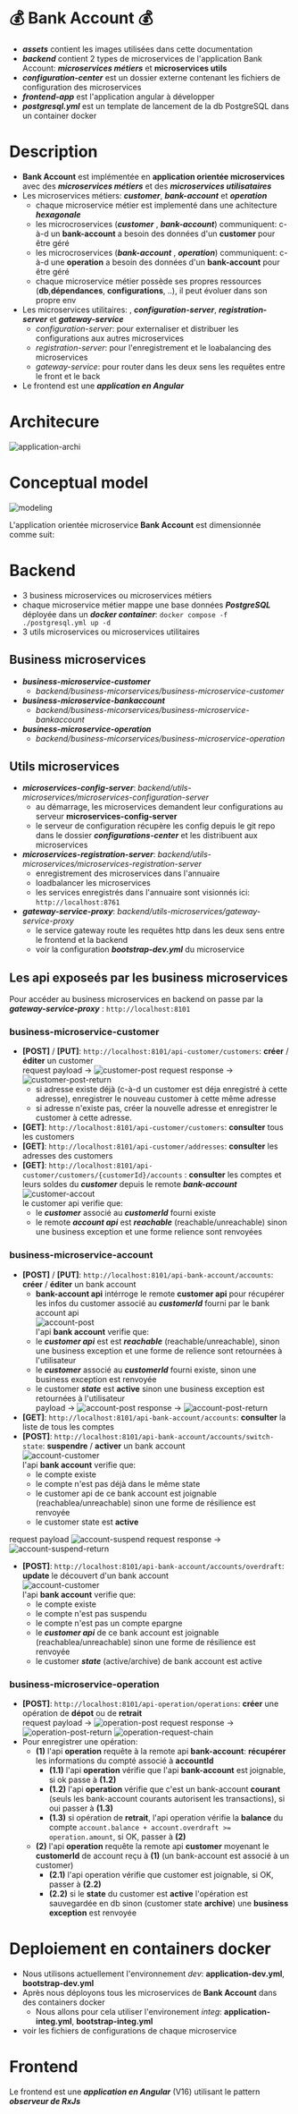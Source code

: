 # 💰 **Bank Account** 💰
- ***assets*** contient les images utilisées dans cette documentation
- ***backend*** contient 2 types de microservices de l'application Bank Account: ***microservices métiers*** et **microservices utils**
- ***configuration-center*** est un dossier externe contenant les fichiers de configuration des microservices
- ***frontend-app*** est l'application angular à développer
- ***postgresql.yml*** est un template de lancement de la db PostgreSQL dans un container docker

# Description

- **Bank Account** est implémentée en **application orientée microservices** avec des ***microservices métiers*** et des ***microservices utilisataires***
- Les microservices métiers: ***customer***, ***bank-account*** et ***operation***
    - chaque microservice métier est implementé dans une achitecture ***hexagonale***
    - les microcroservices (***customer*** , ***bank-account***) communiquent: c-à-d un **bank-account** a besoin des données d'un **customer** pour être géré
    - les microcroservices (***bank-account*** , ***operation***) communiquent: c-à-d une **operation** a besoin des données d'un **bank-account** pour être géré
    - chaque microservice métier possède ses propres ressources (**db**,**dépendances**, **configurations**, ..), il peut évoluer dans son propre env 
- Les microservices utilitaires: , ***configuration-server***, ***registration-server*** et ***gateway-service***
    - *configuration-server*: pour externaliser et distribuer les configurations aux autres microservices
    - *registration-server*: pour l'enregistrement et le loabalancing des microservices
    - *gateway-service*: pour router dans les deux sens les requêtes entre le front et le back
- Le frontend est une ***application en Angular***

# Architecure
![application-archi](./assets/exalt-bank-account-archi.png)

# Conceptual model
![modeling](./assets/exalt-bank-account-conception.png)

L'application orientée microservice **Bank Account** est dimensionnée comme suit:

# Backend
- 3 business microservices ou microservices métiers
- chaque microservice métier mappe une base données ***PostgreSQL*** déployée dans  un ***docker container***: ```docker compose -f ./postgresql.yml up -d```
- 3 utils microservices ou microservices utilitaires

## Business microservices

- ***business-microservice-customer***
    - *backend/business-micorservices/business-microservice-customer*
- ***business-microservice-bankaccount***
    - *backend/business-micorservices/business-microservice-bankaccount*
- ***business-microservice-operation***
    - *backend/business-micorservices/business-microservice-operation*

## Utils microservices

- ***microservices-config-server***: *backend/utils-microservices/microservices-configuration-server*
    - au démarrage, les microservices demandent leur configurations au serveur **microservices-config-server**
    - le serveur de configuration récupère les config depuis le git repo dans le dossier ***configurations-center*** et les distribuent aux microservices
- ***microservices-registration-server***: *backend/utils-microservices/microservices-registration-server*
    - enregistrement des microservices dans l'annuaire
    - loadbalancer les microservices
    - les services enregistrés dans l'annuaire sont visionnés ici: ```http://localhost:8761```
- ***gateway-service-proxy***: *backend/utils-microservices/gateway-service-proxy*
    - le service gateway route les requêtes http dans les deux sens entre le frontend et la backend
    - voir la configuration ***bootstrap-dev.yml*** du microservice 

## Les api exposeés par les business microservices

Pour accéder au business microservices en backend on passe par la ***gateway-service-proxy*** : ```http://localhost:8101```

### business-microservice-customer

- **[POST]** / **[PUT]**: ```http://localhost:8101/api-customer/customers```: **créer** / **éditer** un customer  
request payload -> ![customer-post](./assets/customer-post.png)    request response -> ![customer-post-return](/assets/customer-post-return.png)  
    - si adresse existe déjà (c-à-d un customer est déja enregistré à cette adresse), enregistrer le nouveau customer à cette même adresse
    - si adresse n'existe pas, créer la nouvelle adresse et enregistrer le customer à cette adresse.
- **[GET]**: ```http://localhost:8101/api-customer/customers```: **consulter** tous les customers  
- **[GET]**: ```http://localhost:8101/api-customer/addresses```: **consulter** les adresses des customers  
- **[GET]**: ```http://localhost:8101/api-customer/customers/{customerId}/accounts``` : **consulter** les comptes et leurs soldes du ***customer*** depuis le remote ***bank-account***    
![customer-accout](./assets/customer-account.png)  
le customer api verifie que:
    - le ***customer*** associé au ***customerId*** fourni existe
    - le remote ***account api*** est ***reachable*** (reachable/unreachable) sinon une business exception et une forme relience sont renvoyées

### business-microservice-account

- **[POST]** / **[PUT]**: ```http://localhost:8101/api-bank-account/accounts```: **créer** / **éditer** un bank account  
    - **bank-account api** intérroge le remote **customer api** pour récupérer les infos du customer associé au ***customerId*** fourni par le bank account api  
![account-post](./assets/account-customer-post.png)  
l'api **bank account** verifie que:
    - le ***customer api*** est est ***reachable*** (reachable/unreachable), sinon une business exception et une forme de relience sont retournées à l'utilisateur
    - le ***customer*** associé au ***customerId*** fourni existe, sinon une business exception est renvoyée 
    - le customer ***state*** est **active** sinon une business exception est retournées à l'utilisateur  
 payload -> ![account-post](./assets/account-post.png) response -> ![account-post-return](./assets/account-post-return.png)
- **[GET]**: ```http://localhost:8101/api-bank-account/accounts```: **consulter** la liste de tous les comptes 
- **[POST]**: ```http://localhost:8101/api-bank-account/accounts/switch-state```: **suspendre** / **activer** un bank account  
![account-customer](./assets/account-customer-post.png)  
l'api **bank account** verifie que:
    - le compte existe
    - le compte n'est pas déjà dans le même state  
    - le customer api de ce bank account est joignable (reachablea/unreachable) sinon une forme de résilience est renvoyée
    - le customer state est **active**
    
request payload ![account-suspend](./assets/switch-state.png) request response -> ![account-suspend-return](./assets/switch-state-return.png)  
- **[POST]**: ```http://localhost:8101/api-bank-account/accounts/overdraft```: **update** le découvert d'un bank account  
![account-customer](./assets/account-customer-post.png)  
l'api **bank account** verifie que:
    - le compte existe
    - le compte n'est pas suspendu
    - le compte n'est pas un compte epargne
    - le ***customer api*** de ce bank account est joignable (reachablea/unreachable) sinon une forme de résilience est renvoyée
    - le customer ***state*** (active/archive) de bank account est active

### business-microservice-operation
- **[POST]**: ```http://localhost:8101/api-operation/operations```: **créer** une opération de **dépot** ou de **retrait**  
request payload -> ![operation-post](./assets/operation-post.png)   request response -> ![operation-post-return](./assets/opeation-post-return.png)
![operation-request-chain](./assets/operation-post-chain.png) 
- Pour enregistrer une opération:
    - **(1)** l'api **operation** requête à la remote api **bank-account**: **récupérer** les informations du compté associé à **accountId**
        - **(1.1)** l'api **operation** vérifie que l'api **bank-account** est joignable, si ok passe à **(1.2)**
        - **(1.2)** l'api **operation** vérifie que c'est un bank-account **courant** (seuls les bank-account courants autorisent les transactions), si oui passer à **(1.3)**
        - **(1.3)** si opération de **retrait**, l'api operation vérifie la **balance** du compte ```account.balance + account.overdraft >= operation.amount```, si OK, passer à **(2)**
    - **(2)** l'api **operation** requête la remote api **customer** moyenant le **customerId** de account reçu à **(1)** (un bank-account est associé à un customer)
        - **(2.1)** l'api operation vérifie que customer est joignable, si OK, passer à **(2.2)**
        - **(2.2)** si le **state** du customer est **active** l'opération est sauvegardée en db sinon (customer state **archive**) une **business exception** est renvoyée

# Deploiement en containers docker
- Nous utilisons actuellement l'environnement *dev*: **application-dev.yml**, **bootstrap-dev.yml**
- Après nous déployons tous les microservices de **Bank Account** dans des containers docker
    - Nous allons pour cela utiliser l'environement *integ*: **application-integ.yml**, **bootstrap-integ.yml**
- voir les fichiers de configurations de chaque microservice


# Frontend
Le frontend est une ***application en Angular*** (V16) utilisant le pattern ***observeur de RxJs***

